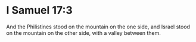 # I Samuel 17:3

And the Philistines stood on the mountain on the one side, and Israel stood on the mountain on the other side, with a valley between them.
